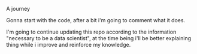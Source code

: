 A journey

Gonna start with the code, after a bit i'm going to comment what it does.

I'm going to continue updating this repo according to the information "necessary to be a data scientist", at the time being i'll be better explaining thing while i improve and reinforce my knowledge.